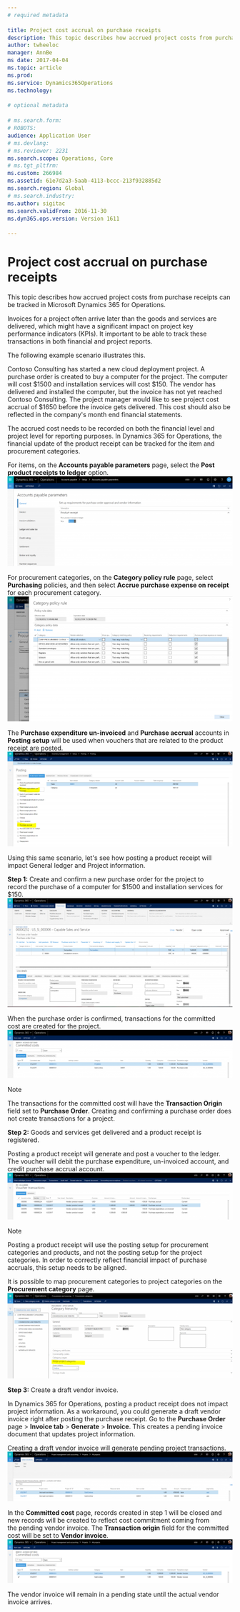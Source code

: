 ```yaml
---
# required metadata

title: Project cost accrual on purchase receipts
description: This topic describes how accrued project costs from purchase receipts can be tracked in Microsoft Dynamics 365 for Operations. 
author: twheeloc
manager: AnnBe
ms date: 2017-04-04
ms.topic: article
ms.prod: 
ms.service: Dynamics365Operations
ms.technology: 

# optional metadata

# ms.search.form: 
# ROBOTS: 
audience: Application User
# ms.devlang: 
# ms.reviewer: 2231
ms.search.scope: Operations, Core
# ms.tgt_pltfrm: 
ms.custom: 266984
ms.assetid: 61e7d2a3-5aab-4113-bccc-213f932885d2
ms.search.region: Global
# ms.search.industry: 
ms.author: sigitac
ms.search.validFrom: 2016-11-30
ms.dyn365.ops.version: Version 1611

---
```


# Project cost accrual on purchase receipts

This topic describes how accrued project costs from purchase receipts can be tracked in Microsoft Dynamics 365 for Operations. 

Invoices for a project often arrive later than the goods and services are delivered, which might have a significant impact on project key performance indicators (KPIs). It important to be able to track these transactions in both financial and project reports.

The following example scenario illustrates this. 

Contoso Consulting has started a new cloud deployment project. A purchase order is created to buy a computer for the project. The computer will cost $1500 and installation services will cost $150. The vendor has delivered and installed the computer, but the invoice has not yet reached Contoso Consulting. The project manager would like to see project cost accrual of $1650 before the invoice gets delivered. This cost should also be reflected in the company's month end financial statements. 

The accrued cost needs to be recorded on both the financial level and project level for reporting purposes. In Dynamics 365 for Operations, the financial update of the product receipt can be tracked for the item and procurement categories. 

For items, on the **Accounts payable parameters** page, select the **Post product receipts to ledger** option.
[![accruals1](./media/accruals1-1024x409.png)](./media/accruals1.png) 

For procurement categories, on the **Category policy rule** page, select **Purchasing** policies, and then select **Accrue purchase expense on receipt** for each procurement category.
[![accruals2](./media/accruals2-1024x569.png)](./media/accruals2.png) 

The **Purchase expenditure un-invoiced** and **Purchase accrual** accounts in **Posting setup** will be used when vouchers that are related to the product receipt are posted.
[![accruals3](./media/accruals3-1024x429.png)](./media/accruals3.png) 

Using this same scenario, let's see how posting a product receipt will impact General ledger and Project information. 

**Step 1:** Create and confirm a new purchase order for the project to record the purchase of a computer for $1500 and installation services for $150.
[![accruals4](./media/accruals4-1024x497.png)](./media/accruals4.png) 

When the purchase order is confirmed, transactions for the committed cost are created for the project. 
[![accruals5](./media/accruals5-1024x219.png)](./media/accruals5.png) 

> [!NOTE]
> The transactions for the committed cost will have the **Transaction Origin** field set to **Purchase Order**. Creating and confirming a purchase order does not create transactions for a project. 

**Step 2:** Goods and services get delivered and a product receipt is registered. 

Posting a product receipt will generate and post a voucher to the ledger. The voucher will debit the purchase expenditure, un-invoiced account, and credit purchase accrual account. 
[![accruals6](./media/accruals6-1024x214.png)](./media/accruals6.png)

> [!NOTE]
> Posting a product receipt will use the posting setup for procurement categories and products, and not the posting setup for the project categories. In order to correctly reflect financial impact of purchase accruals, this setup needs to be aligned. 

It is possible to map procurement categories to project categories on the **Procurement category** page.
[![accruals7](./media/accruals7-1024x390.png)](./media/accruals7.png)

**Step 3:** Create a draft vendor invoice. 

In Dynamics 365 for Operations, posting a product receipt does not impact project information. As a workaround, you could generate a draft vendor invoice right after posting the purchase receipt. Go to the **Purchase Order** page &gt; **Invoice tab** &gt; **Generate** &gt; **Invoice**. This creates a pending invoice document that updates project information. 

Creating a draft vendor invoice will generate pending project transactions. 
[![accruals8](./media/accruals8-1024x225.png)](./media/accruals8.png) 

In the **Committed cost** page, records created in step 1 will be closed and new records will be created to reflect cost commitment coming from the pending vendor invoice. The **Transaction origin** field for the committed cost will be set to **Vendor invoice**.
[![accruals9](./media/accruals9-1024x200.png)](./media/accruals9.png)

The vendor invoice will remain in a pending state until the actual vendor invoice arrives.

